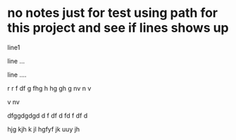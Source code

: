 # no notes just for test using path for this project and see if lines shows up


line1





line ...






line ....


r
r
f
df
g
fhg
h
hg
gh
g
nv
n
v

v
nv














dfggdgdgd
d
f
df
d
fd
f
df
d

hjg
kjh
k
jl
hgfyf
jk
uuy
jh

